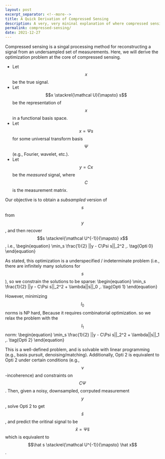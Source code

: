 ```yaml
---
layout: post
excerpt_separator: <!--more-->
title: A Quick Derivation of Compressed Sensing
description: A very, very mininal explanation of where compressed sensing comes from.
permalink: compressed-sensing/
date: 2021-12-27
---
```


Compressed sensing is a singal processing method for reconstructing a signal from an undersampled set of measurements.
Here, we will derive the optimization problem at the core of compressed sensing.

- Let $$x$$ be the true signal.
- Let $$x \stackrel{\mathcal U}{\mapsto} s$$ be the representation of $$x$$ in a functional basis space.
- Let $$x = \Psi s$$ for some universal transform basis $$\Psi$$ (e.g., Fourier, wavelet, etc.).
- Let $$y = Cx$$ be the *measured* signal, where $$C$$ is the measurement matrix.

Our objective is to obtain a *subsampled* version of $$s$$ from $$y$$, and then recover $$s \stackrel{\mathcal U^{-1}}{\mapsto} x$$, 
i.e.,
\begin{equation}
    \min_s \frac{1}{2} ||y - C\Psi s||_2^2 \,. \tag{Opti 0}
\end{equation}

As stated, this optimization is a underspecified / indeterminate problem (i.e., there are infinitely many solutions for $$s$$),
so we constrain the solutions to be sparse:
\begin{equation}
    \min_s \frac{1}{2} ||y - C\Psi s||_2^2 + \lambda||s||_0 \,. \tag{Opti 1}
\end{equation}

However, minimizing $$l_0$$ norms is NP hard,<span class="sidenote-number"></span>
<span class="sidenote">
    Because it requires combinatorial optimization.
</span> so we relax the problem with the $$l_1$$ norm:
\begin{equation}
    \min_s \frac{1}{2} ||y - C\Psi s||_2^2 + \lambda||s||_1 \,. \tag{Opti 2}
\end{equation}

This is a well-defined problem, and is solvable with linear programming (e.g., basis pursuit, denoising/matching).
Additionally, Opti 2 is equivalent to Opti 2 under certain conditions (e.g., $$\nu$$-incoherence) and constraints on $$C\Psi$$.
Then, given a noisy, downsampled, corrputed measurement $$y$$, solve Opti 2 to get $$\hat s$$, and predict the oritinal signal to be $$\hat x = \Psi \hat s$$ which is equivalent to $$\hat s \stackrel{\mathcal U^{-1}}{\mapsto} \hat x$$.